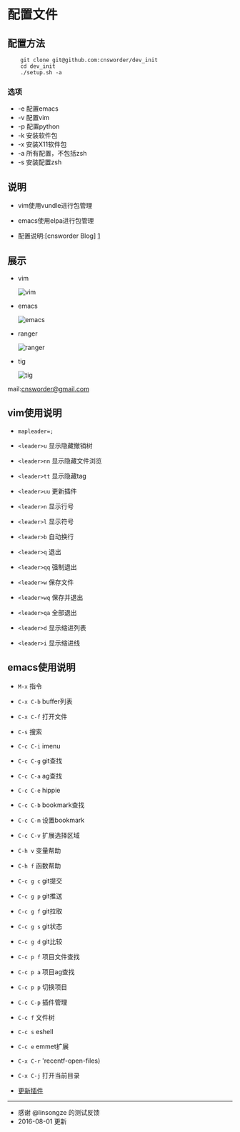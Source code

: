 配置文件
=========

配置方法
--------    

```
    git clone git@github.com:cnsworder/dev_init  
    cd dev_init
    ./setup.sh -a
```

### 选项

+ -e 配置emacs
+ -v 配置vim
+ -p 配置python
+ -k 安装软件包
+ -x 安装X11软件包
+ -a 所有配置，不包括zsh
+ -s 安装配置zsh   

说明
-----

  + vim使用vundle进行包管理
  + emacs使用elpa进行包管理  
  
  + 配置说明:[cnsworder Blog] [1]   

展示
-----------
  
  + vim
    
    ![vim](http://img.blog.csdn.net/20131118142641312?watermark/2/text/aHR0cDovL2Jsb2cuY3Nkbi5uZXQvY25zd29yZA==/font/5a6L5L2T/fontsize/400/fill/I0JBQkFCMA==/dissolve/70/gravity/SouthEast)

  + emacs
    
    ![emacs](http://img.blog.csdn.net/20131118142632953?watermark/2/text/aHR0cDovL2Jsb2cuY3Nkbi5uZXQvY25zd29yZA==/font/5a6L5L2T/fontsize/400/fill/I0JBQkFCMA==/dissolve/70/gravity/SouthEast)

  + ranger

    ![ranger](http://img.blog.csdn.net/20131118142648984?watermark/2/text/aHR0cDovL2Jsb2cuY3Nkbi5uZXQvY25zd29yZA==/font/5a6L5L2T/fontsize/400/fill/I0JBQkFCMA==/dissolve/70/gravity/SouthEast)

  + tig

    ![tig](http://img.blog.csdn.net/20140817150603683)

mail:[cnsworder@gmail.com](mailto:cnsowrder@gmail.com)

[1]: http://blog.csdn.net/cnsword  "Blog"

vim使用说明
-------------------

+ `mapleader=;`
+ `<leader>u` 显示隐藏撤销树
+ `<leader>nn` 显示隐藏文件浏览
+ `<leader>tt` 显示隐藏tag
+ `<leader>uu` 更新插件
+ `<leader>n` 显示行号 
+ `<leader>l` 显示符号
+ `<leader>b` 自动换行

+ `<leader>q` 退出 
+ `<leader>qq` 强制退出
+ `<leader>w` 保存文件
+ `<leader>wq` 保存并退出
+ `<leader>qa` 全部退出
+ `<leader>d` 显示缩进列表
+ `<leader>i` 显示缩进线 

emacs使用说明
-----------------

+ `M-x` 指令
+ `C-x C-b` buffer列表 
+ `C-x C-f` 打开文件
+ `C-s` 搜索
+ `C-c C-i` imenu
+ `C-c C-g` git查找
+ `C-c C-a` ag查找
+ `C-c C-e` hippie
+ `C-c C-b` bookmark查找
+ `C-c C-m` 设置bookmark
+ `C-c C-v` 扩展选择区域
+ `C-h v` 变量帮助
+ `C-h f` 函数帮助
+ `C-c g c` git提交
+ `C-c g p` git推送
+ `C-c g f` git拉取
+ `C-c g s` git状态
+ `C-c g d` git比较
+ `C-c p f` 项目文件查找
+ `C-c p a` 项目ag查找
+ `C-c p p` 切换项目
+ `C-c C-p` 插件管理
+ `C-c f` 文件树
+ `C-c s` eshell
+ `C-c e` emmet扩展
+ `C-x C-r` 'recentf-open-files)
+ `C-x C-j` 打开当前目录 




+ [更新插件](http://blog.csdn.net/cnsword/article/details/42918215)

- - - -

+ 感谢 @linsongze 的测试反馈
+ 2016-08-01 更新
